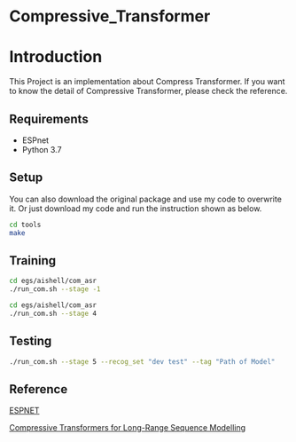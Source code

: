 # Compressive_Transformer

# Introduction
This Project is an implementation about Compress Transformer. If you want to know the detail of Compressive Transformer, please check the reference.

## Requirements
- ESPnet
- Python 3.7

## Setup

You can also download the original package and use my code to overwrite it. Or just download my code and run the instruction shown as below.

```sh
cd tools
make
```

## Training

```sh
cd egs/aishell/com_asr
./run_com.sh --stage -1  
```
```sh
cd egs/aishell/com_asr
./run_com.sh --stage 4 
```

## Testing

```sh
./run_com.sh --stage 5 --recog_set "dev test" --tag "Path of Model"
```

## Reference
[ESPNET](https://github.com/espnet/espnet)

[Compressive Transformers for Long-Range Sequence Modelling](https://arxiv.org/pdf/1911.05507.pdf)



